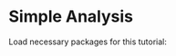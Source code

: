 
# Simple Analysis


Load necessary packages for this tutorial:




































